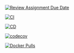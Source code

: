 [![Review Assignment Due Date](https://classroom.github.com/assets/deadline-readme-button-22041afd0340ce965d47ae6ef1cefeee28c7c493a6346c4f15d667ab976d596c.svg)](https://classroom.github.com/a/t1er-CAW)

<!-- Build & Deploy -->
[![CI](https://github.com/FontysVenlo/esd-workshop-ci-cd_esde_jannes_elias/.github/workflows/ci.yml/badge.svg?branch=main)](https://github.com/FontysVenlo/esd-workshop-ci-cd_esde_jannes_elias/.github/workflows/ci.yml)

[![CD](https://github.com/FontysVenlo/esd-workshop-ci-cd_esde_jannes_elias/.github/workflows/cd.yml/badge.svg?branch=main)](https://github.com/FontysVenlo/esd-workshop-ci-cd_esde_jannes_elias/.github/workflows/cd.yml)


<!-- Coverage (Codecov) – will turn green once Codecov is set below -->
[![codecov](https://codecov.io/gh/FontysVenlo/esd-workshop-ci-cd_esde_jannes_elias/branch/main/graph/badge.svg)](https://codecov.io/gh/FontysVenlo/esd-workshop-ci-cd_esde_jannes_elias)

<!-- Docker pulls (optional) -->
[![Docker Pulls](https://img.shields.io/docker/pulls/ellimen/esd)](https://hub.docker.com/r/ellimen/esd)

